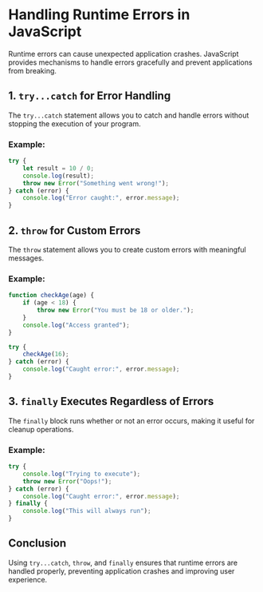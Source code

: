 # Handling Runtime Errors in JavaScript

Runtime errors can cause unexpected application crashes. JavaScript provides mechanisms to handle errors gracefully and prevent applications from breaking.

## 1. `try...catch` for Error Handling
The `try...catch` statement allows you to catch and handle errors without stopping the execution of your program.

### Example:
```javascript
try {
    let result = 10 / 0;
    console.log(result);
    throw new Error("Something went wrong!");
} catch (error) {
    console.log("Error caught:", error.message);
}
```

## 2. `throw` for Custom Errors
The `throw` statement allows you to create custom errors with meaningful messages.

### Example:
```javascript
function checkAge(age) {
    if (age < 18) {
        throw new Error("You must be 18 or older.");
    }
    console.log("Access granted");
}

try {
    checkAge(16);
} catch (error) {
    console.log("Caught error:", error.message);
}
```

## 3. `finally` Executes Regardless of Errors
The `finally` block runs whether or not an error occurs, making it useful for cleanup operations.

### Example:
```javascript
try {
    console.log("Trying to execute");
    throw new Error("Oops!");
} catch (error) {
    console.log("Caught error:", error.message);
} finally {
    console.log("This will always run");
}
```

## Conclusion
Using `try...catch`, `throw`, and `finally` ensures that runtime errors are handled properly, preventing application crashes and improving user experience.


